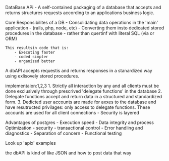 DataBase APi
    - A self-contained packaging of a database that accepts and returns structures requests according to an applications business logic.

Core Responsibilites of a DB
    - Consolidating data operations in the 'main' application
        - (rails, php, node, etc)
    - Converting them insto dedicated stored procedures in the database
        - rather than quertinf with literal SQL (via or ORM)

    This resultsin code that is:
        - Executing faster
        - coded simpler
        - organized better

A dbAPI accepts requestis and returns responses in a stanardized way using exlisovely stored procedures.

implementaion:1,2,3
    1. Strictly all interaction by any and all clients must be done exclusively through prescrived 'delegate functions' in the database
    2. Delegate functions accept and return data in a structured and standardized form.
    3. Dedicted user accounts are made for axxes to the database and have resutructed privilages: only access to delegate functions. These accounts are used for all client connections
        - Security is layered

Advantages of postgres
    - Execution speed
    - Data integrity and process Optimization
    - security
    - transactional control
    - Error handling and diagnostics
    - Separation of concern
    - Functional testing 


Look up 'apix' examples

the dbAPI is kind of like JSON and how to post data that way
